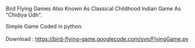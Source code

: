 Bird Flying Games Also Known As Classical Childhood Indian Game As "Chidiya Udh".<br>

Simple Game Coded in python.<br>
<br>
Download : <a href='https://bird-flying-game.googlecode.com/svn/FlyingGame.py'>https://bird-flying-game.googlecode.com/svn/FlyingGame.py</a>